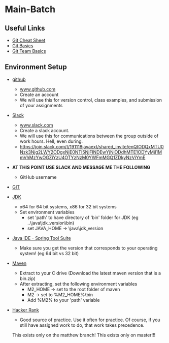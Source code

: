 # Main-Batch

## Useful Links
* [Git Cheat Sheet](https://www.git-tower.com/blog/git-cheat-sheet)
* [Git Basics](https://youtu.be/0fKg7e37bQE)
* [Git Team Basics](https://youtu.be/oFYyTZwMyAg)

## Environment Setup
* [github](https://github.com)
  * www.github.com
  * Create an account
  * We will use this for version control, class examples, and submission of your assignments

* [Slack](https://slack.com)
  * www.slack.com
  * Create a slack account.
  * We will use this for communications between the group outside of work hours. Hell, even during.
  * https://join.slack.com/t/191118javaext/shared_invite/enQtODQxMTU0Nzk3Njg2LWY2ODgxNjE0NTI5NjFlNDEwYjNiODdhMTE1ODYyMjI1MmVhMzYwOGZiYzU4OTYzNzM0YWFmMGQ1ZDkyNzViYmE
* **AT THIS POINT USE SLACK AND MESSAGE ME THE FOLLOWING**
  * GitHub username
* [GIT](https://git-scm.com/downloads)

* [JDK](http://www.oracle.com/technetwork/java/javase/downloads/jdk8-downloads-2133151.html)
  * x64 for 64 bit systems, x86 for 32 bit systems
  * Set environment variables
    * set 'path' to have directory of 'bin' folder for JDK (eg ..\java\jdk_version\bin)
    * set JAVA_HOME -> \java\jdk_version
* [Java IDE - Spring Tool Suite](https://spring.io/tools)
  * Make sure you get the version that corresponds to your operating system! (eg 64 bit vs 32 bit)
* [Maven](https://maven.apache.org/download.cgi)
  * Extract to your C drive (Download the latest maven version that is a bin.zip)
  * After extracting, set the following environment variables
    * M2_HOME -> set to the root folder of maven
    * M2 -> set to %M2_HOME%\bin
    * Add %M2% to your 'path' variable
* [Hacker Rank](https://www.hackerrank.com/)
  * Good source of practice. Use it often for practice. Of course, if you still have assigned work to do, that work takes precedence.



  This exists only on the matthew branch!
  This exists only on master!!!
